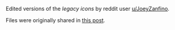 Edited versions of the *legacy icons* by reddit user [u/JoeyZanfino](https://www.reddit.com/user/JoeyZanfino/).

Files were originally shared in [this post](https://www.reddit.com/r/revancedapp/comments/133cre9/so_i_created_a_new_icon_for_the_revanced_link_in/).
